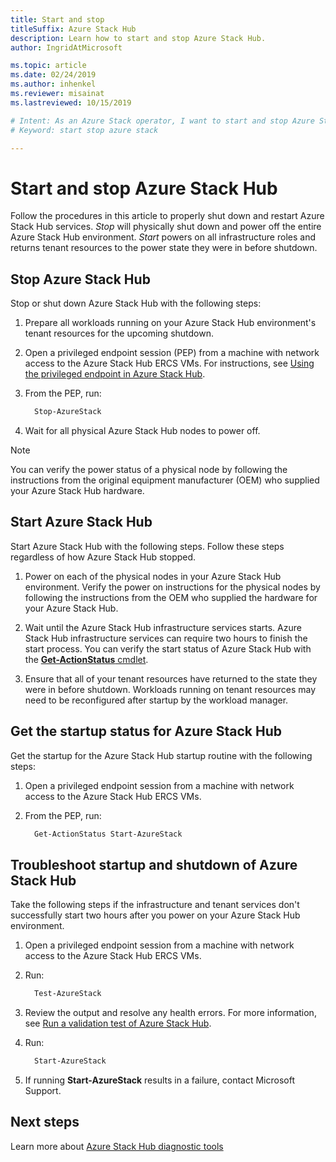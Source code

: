```yaml
---
title: Start and stop
titleSuffix: Azure Stack Hub
description: Learn how to start and stop Azure Stack Hub.
author: IngridAtMicrosoft

ms.topic: article
ms.date: 02/24/2019
ms.author: inhenkel
ms.reviewer: misainat
ms.lastreviewed: 10/15/2019

# Intent: As an Azure Stack operator, I want to start and stop Azure Stack.
# Keyword: start stop azure stack

---
```



# Start and stop Azure Stack Hub

Follow the procedures in this article to properly shut down and restart Azure Stack Hub services. *Stop* will physically shut down and power off the entire Azure Stack Hub environment. *Start* powers on all infrastructure roles and returns tenant resources to the power state they were in before shutdown.

## Stop Azure Stack Hub

Stop or shut down Azure Stack Hub with the following steps:

1. Prepare all workloads running on your Azure Stack Hub environment's tenant resources for the upcoming shutdown.

2. Open a privileged endpoint session (PEP) from a machine with network access to the Azure Stack Hub ERCS VMs. For instructions, see [Using the privileged endpoint in Azure Stack Hub](azure-stack-privileged-endpoint.md).

3. From the PEP, run:

    ```powershell
      Stop-AzureStack
    ```

4. Wait for all physical Azure Stack Hub nodes to power off.

> [!Note]
> You can verify the power status of a physical node by following the instructions from the original equipment manufacturer (OEM) who supplied your Azure Stack Hub hardware.

## Start Azure Stack Hub

Start Azure Stack Hub with the following steps. Follow these steps regardless of how Azure Stack Hub stopped.

1. Power on each of the physical nodes in your Azure Stack Hub environment. Verify the power on instructions for the physical nodes by following the instructions from the OEM who supplied the hardware for your Azure Stack Hub.

2. Wait until the Azure Stack Hub infrastructure services starts. Azure Stack Hub infrastructure services can require two hours to finish the start process. You can verify the start status of Azure Stack Hub with the [**Get-ActionStatus** cmdlet](#get-the-startup-status-for-azure-stack-hub).

3. Ensure that all of your tenant resources have returned to the state they were in before shutdown. Workloads running on tenant resources may need to be reconfigured after startup by the workload manager.

## Get the startup status for Azure Stack Hub

Get the startup for the Azure Stack Hub startup routine with the following steps:

1. Open a privileged endpoint session from a machine with network access to the Azure Stack Hub ERCS VMs.

2. From the PEP, run:

    ```powershell
      Get-ActionStatus Start-AzureStack
    ```

## Troubleshoot startup and shutdown of Azure Stack Hub

Take the following steps if the infrastructure and tenant services don't successfully start two hours after you power on your Azure Stack Hub environment.

1. Open a privileged endpoint session from a machine with network access to the Azure Stack Hub ERCS VMs.

2. Run:

    ```powershell
      Test-AzureStack
      ```

3. Review the output and resolve any health errors. For more information, see [Run a validation test of Azure Stack Hub](azure-stack-diagnostic-test.md).

4. Run:

    ```powershell
      Start-AzureStack
    ```

5. If running **Start-AzureStack** results in a failure, contact Microsoft Support.

## Next steps

Learn more about [Azure Stack Hub diagnostic tools](azure-stack-diagnostic-log-collection-overview-tzl.md)
